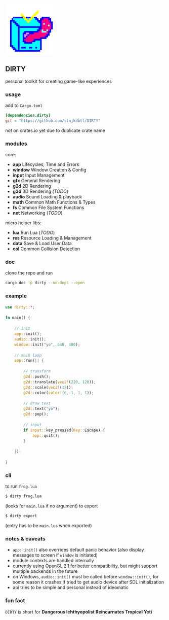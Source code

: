 ![icon](icon.png)

## DIRTY
personal toolkit for creating game-like experiences

### usage
add to `Cargo.toml`
```toml
[dependencies.dirty]
git = "https://github.com/slmjkdbtl/DIRTY"
```
not on crates.io yet due to duplicate crate name

### modules

core:

- **app** Lifecycles, Time and Errors
- **window** Window Creation & Config
- **input** Input Management
- **gfx** General Rendering
- **g2d** 2D Rendering
- **g3d** 3D Rendering (*TODO*)
- **audio** Sound Loading & playback
- **math** Common Math Functions & Types
- **fs** Common File System Functions
- **net** Networking (*TODO*)

micro helper libs:

- **lua** Run Lua (*TODO*)
- **res** Resource Loading & Management
- **data** Save & Load User Data
- **col** Common Collision Detection

### doc
clone the repo and run
```bash
cargo doc -p dirty --no-deps --open
```

### example
```rust
use dirty::*;

fn main() {

	// init
	app::init();
	audio::init();
	window::init("yo", 640, 480);

	// main loop
	app::run(|| {

		// transform
		g2d::push();
		g2d::translate(vec2!(220, 120));
		g2d::scale(vec2!(12));
		g2d::color(color!(0, 1, 1, 1));

		// draw text
		g2d::text("yo");
		g2d::pop();

		// input
		if input::key_pressed(Key::Escape) {
			app::quit();
		}

	});

}
```

### cli
to run `frog.lua`
```sh
$ dirty frog.lua
```
(looks for `main.lua` if no argument)
to export
```sh
$ dirty export
```
(entry has to be `main.lua` when exported)

### notes & caveats

- `app::init()` also overrides default panic behavior (also display messages to screen if `window` is initiated)
- module contexts are handled internally
- currently using OpenGL 2.1 for better compatibility, but might support multiple backends in the future
- on Windows, `audio::init()` must be called before `window::init()`, for some reason it crashes if tried to get audio device after SDL initialization
- api tries to be simple and personal instead of ideomatic

### fun fact
`DIRTY` is short for **Dangerous Ichthyopolist Reincarnates Tropical Yeti**

